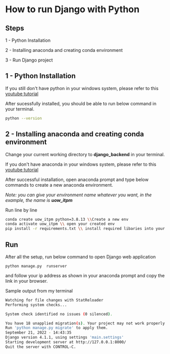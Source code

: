 # How to run Django with Python

## Steps

1 - Python Installation

2 - Installing anaconda and creating conda environment

3 - Run Django project

## 1 - Python Installation

If you still don't have python in your windows system, please refer to this [youtube tutorial](https://youtu.be/Kn1HF3oD19c)

After sucessfully installed, you should be able to run below command in your terminal.

```bash
python --version
```

## 2 - Installing anaconda and creating conda environment

Change your current working directory to **django_backend** in your terminal.

If you don't have anaconda in your windows system, please refer to this [youtube tutorial](https://youtu.be/C4OPn58BLaU)

After successful installation, open anaconda prompt and type below commands to create a new anaconda environment.

*Note: you can give your environment name whatever you want, in the example, the name is **uow_itpm***

Run line by line

```bash
conda create uow_itpm python=3.8.13 \\Create a new env
conda activate uow_itpm \\ open your created env
pip install -r requirements.txt \\ install required libaries into your env
```


## Run

After all the setup, run below command to open Django web application
```
python manage.py  runserver
```

and follow your ip address as shown in your anaconda prompt and copy the link in your browser.

Sample output from my terminal

```bash
Watching for file changes with StatReloader
Performing system checks...

System check identified no issues (0 silenced).

You have 18 unapplied migration(s). Your project may not work properly until you apply the migrations for app(s): admin, auth, contenttypes, sessions.
Run 'python manage.py migrate' to apply them.
September 21, 2022 - 14:43:35
Django version 4.1.1, using settings 'main.settings'
Starting development server at http://127.0.0.1:8000/
Quit the server with CONTROL-C.
 ```
